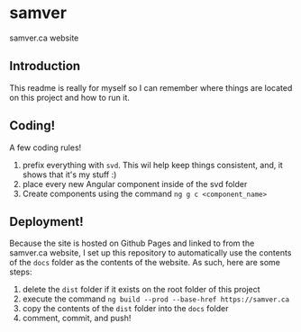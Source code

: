 # samver
samver.ca website

## Introduction

This readme is really for myself so I can remember where things are located on this project and how to run it.

## Coding!

A few coding rules!

1. prefix everything with ```svd```. This wil help keep things consistent, and, it shows that it's my stuff :)
2. place every new Angular component inside of the svd folder
3. Create components using the command ```ng g c <component_name>```

## Deployment!

Because the site is hosted on Github Pages and linked to from the samver.ca website, I set up this repository to automatically use the contents of the ```docs``` folder as the contents of the website. As such, here are some steps:

1. delete the ```dist``` folder if it exists on the root folder of this project
2. execute the command ```ng build --prod --base-href https://samver.ca```
3. copy the contents of the ```dist``` folder into the ```docs``` folder
4. comment, commit, and push!